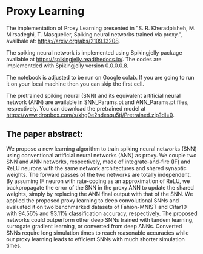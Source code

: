 # Proxy Learning 
The implementation of Proxy Learning presented in "S. R. Kheradpisheh, M. Mirsadeghi, T. Masquelier, Spiking neural networks trained via proxy.", availbale at: https://arxiv.org/abs/2109.13208.

The spiking neural network  is implemented using Spikingjelly package available at https://spikingjelly.readthedocs.io/. The codes are implementded with Spikingjelly version 0.0.0.0.8.

The notebook is adjusted to be run on Google colab. If you are going to run it on your local machine then you can skip the first cell.

The pretrained spiking neural (SNN) and its equivalent artificial neural network (ANN) are available in SNN_Params.pt and ANN_Params.pt files, respectively. You can download the pretrained model at https://www.dropbox.com/s/xhg0e2ndesqu5tj/Pretrained.zip?dl=0.

## The paper abstract:

We propose a new learning algorithm to train spiking neural networks (SNN) using conventional artificial neural networks (ANN) as proxy. We couple two SNN and ANN networks, respectively, made of integrate-and-fire (IF) and ReLU neurons with the same network architectures and shared synaptic weights. The forward passes of the two networks are totally independent. By assuming IF neuron with rate-coding as an approximation of ReLU, we backpropagate the error of the SNN in the proxy ANN to update the shared weights, simply by replacing the ANN final output with that of the SNN. We applied the proposed proxy learning to deep convolutional SNNs and evaluated it on two benchmarked datasets of Fahion-MNIST and Cifar10 with 94.56% and 93.11% classification accuracy, respectively. The proposed networks could outperform other deep SNNs trained with tandem learning, surrogate gradient learning, or converted from deep ANNs. Converted SNNs require long simulation times to reach reasonable accuracies while our proxy learning leads to efficient SNNs with much shorter simulation times.
